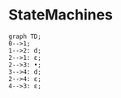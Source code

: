 # StateMachines

```mermaid
graph TD;
0-->1;
1-->2: d;
2-->1: ε;
2-->3: •;
3-->4: d;
2-->4: ε;
4-->3: ε;
```
